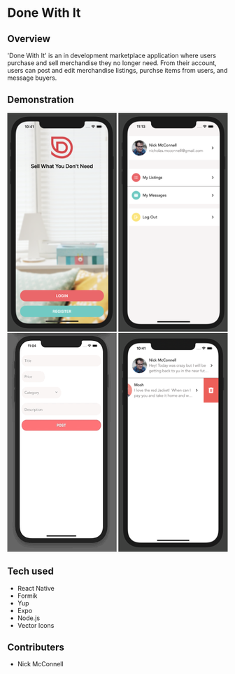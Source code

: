 # Done With It

## Overview

'Done With It' is an in development marketplace application where users purchase and sell merchandise they no longer need.  From their account, users can post and edit merchandise listings, purchse items from users, and message buyers.

## Demonstration
<p align="center">
<img src="https://github.com/nicholasmcconnell/DoneWithIt/blob/master/app/assets/readme/WelcomeScreen.png" width="250" height="500"> <img src="https://github.com/nicholasmcconnell/DoneWithIt/blob/master/app/assets/readme/AccountScreen.png" width="250" height="500"> <img src="https://github.com/nicholasmcconnell/DoneWithIt/blob/master/app/assets/readme/ListingEditScreen.gif" width="250" height="500"> <img src="https://github.com/nicholasmcconnell/DoneWithIt/blob/master/app/assets/readme/MessagesScreen.png" width="250" height="500">
</p>

## Tech used

- React Native
- Formik
- Yup
- Expo
- Node.js
- Vector Icons

## Contributers

- Nick McConnell
